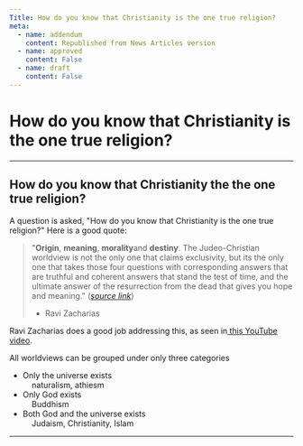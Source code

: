 ```yaml
---
Title: How do you know that Christianity is the one true religion?
meta:
  - name: addendum
    content: Republished from News Articles version
  - name: approved
    content: False
  - name: draft
    content: False
---
```

# How do you know that Christianity is the one true religion?

---
## How do you know that Christianity the the one true religion?


A question is asked, "How do you know that Christianity is the one true religion?" Here is a good quote:

   
 

> "**Origin**, **meaning**, **morality**and **destiny**. The Judeo-Christian worldview is not the only one that claims exclusivity, but its the only one that takes those four questions with corresponding answers that are truthful and coherent answers that stand the test of time, and the ultimate answer of the resurrection from the dead that gives you hope and meaning." ([*source link*](http://kb.gilleland.info/LinkClick.aspx?link=http%3a%2f%2fwww.youtube.com%2fwatch%3fv%3dnWY-6xBA0Pk%26feature%3dplayer_detailpage%23t%3d397s&amp;tabid=808&amp;mid=1674))  
>  - Ravi Zacharias

  
 Ravi Zacharias does a good job addressing this, as seen in[ this YouTube video](http://youtu.be/nWY-6xBA0Pk). 

All worldviews can be grouped under only three categories

 

- Only the universe exists  
     naturalism, athiesm  
 - Only God exists  
     Buddhism  
 - Both God and the universe exists  
     Judaism, Christianity, Islam

 





---
